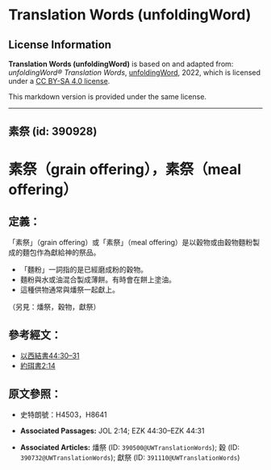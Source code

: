 # Translation Words (unfoldingWord)

## License Information

**Translation Words (unfoldingWord)** is based on and adapted from: _unfoldingWord® Translation Words_, [unfoldingWord](https://unfoldingword.org/utw), 2022, which is licensed under a [CC BY-SA 4.0 license](https://creativecommons.org/licenses/by-sa/4.0/legalcode.en).

This markdown version is provided under the same license.



--------------------------------

## 素祭 (id: 390928)

素祭（grain offering），素祭（meal offering）
====================================

定義：
---

「素祭」（grain offering）或「素祭」（meal offering）是以穀物或由穀物麵粉製成的麵包作為獻給神的祭品。

* 「麵粉」一詞指的是已經磨成粉的穀物。
* 麵粉與水或油混合製成薄餅。有時會在餅上塗油。
* 這種供物通常與燔祭一起獻上。

（另見：燔祭，穀物，獻祭）

參考經文：
-----

* [以西結書44:30–31](https://ref.ly/Ezek44:30-Ezek44:31)
* [約珥書2:14](https://ref.ly/Joel2:14)

原文參照：
-----

* 史特朗號：H4503，H8641

* **Associated Passages:** JOL 2:14; EZK 44:30–EZK 44:31
* **Associated Articles:** 燔祭 (ID: `390500@UWTranslationWords`); 穀 (ID: `390732@UWTranslationWords`); 獻祭 (ID: `391110@UWTranslationWords`)

